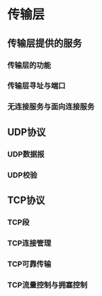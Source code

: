 # 传输层

## 传输层提供的服务

### 传输层的功能

### 传输层寻址与端口

### 无连接服务与面向连接服务

## UDP协议

### UDP数据报

### UDP校验

## TCP协议

### TCP段

### TCP连接管理

### TCP可靠传输

### TCP流量控制与拥塞控制